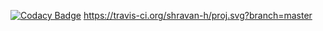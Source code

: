 [![Codacy Badge](https://api.codacy.com/project/badge/Grade/4fde7eacaf4c46a09583a144984519b6)](https://www.codacy.com/app/shravan-h/proj?utm_source=github.com&amp;utm_medium=referral&amp;utm_content=shravan-h/proj&amp;utm_campaign=Badge_Grade)
https://travis-ci.org/shravan-h/proj.svg?branch=master
